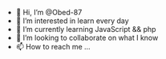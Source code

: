 - 👋 Hi, I’m @Obed-87
- 👀 I’m interested in learn every day
- 🌱 I’m currently learning JavaScript && php
- 💞️ I’m looking to collaborate on what I know
- 📫 How to reach me ...

<!---
Obed-87/Obed-87 is a ✨ special ✨ repository because its `README.md` (this file) appears on your GitHub profile.
You can click the Preview link to take a look at your changes.
--->
